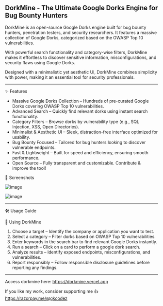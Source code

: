 ## DorkMine - The Ultimate Google Dorks Engine for Bug Bounty Hunters
DorkMine is an open-source Google Dorks engine built for bug bounty hunters, penetration testers, and security researchers. It features a massive collection of Google Dorks, categorized based on the OWASP Top 10 vulnerabilities.

With powerful search functionality and category-wise filters, DorkMine makes it effortless to discover sensitive information, misconfigurations, and security flaws using Google Dorks.

Designed with a minimalistic yet aesthetic UI, DorkMine combines simplicity with power, making it an essential tool for security professionals.

---

✨ Features
- Massive Google Dorks Collection – Hundreds of pre-curated Google Dorks covering OWASP Top 10 vulnerabilities.
- Advanced Search – Quickly find relevant dorks using instant search functionality.
- Category Filters – Browse dorks by vulnerability type (e.g., SQL Injection, XSS, Open Directories).
- Minimalist & Aesthetic UI – Sleek, distraction-free interface optimized for usability.
- Bug Bounty Focused – Tailored for bug hunters looking to discover vulnerable endpoints.
- Fast & Lightweight – Built for speed and efficiency, ensuring smooth performance.
- Open Source – Fully transparent and customizable. Contribute & improve the tool!

📸 Screenshots

![image](https://github.com/user-attachments/assets/33681e8c-bfa6-43c5-983f-4535c1dd78b3)

![image](https://github.com/user-attachments/assets/3c4ba245-bdc9-46d4-9f54-dc8e8b6e7fae)


---

🛠️ Usage Guide

🎯 Using DorkMine
1. Choose a target – Identify the company or application you want to test.
2. Select a category – Filter dorks based on OWASP Top 10 vulnerabilities.
3. Enter keywords in the search bar to find relevant Google Dorks instantly.
4. Run a search – Click on a card to perform a google dork search.
5. Analyze results – Identify exposed endpoints, misconfigurations, and vulnerabilities.
6. Report responsibly – Follow responsible disclosure guidelines before reporting any findings.
---

Access dorkmine here: https://dorkmine.vercel.app

If you like my work, consider supporting me 👍
https://razorpay.me/@gkcodez


